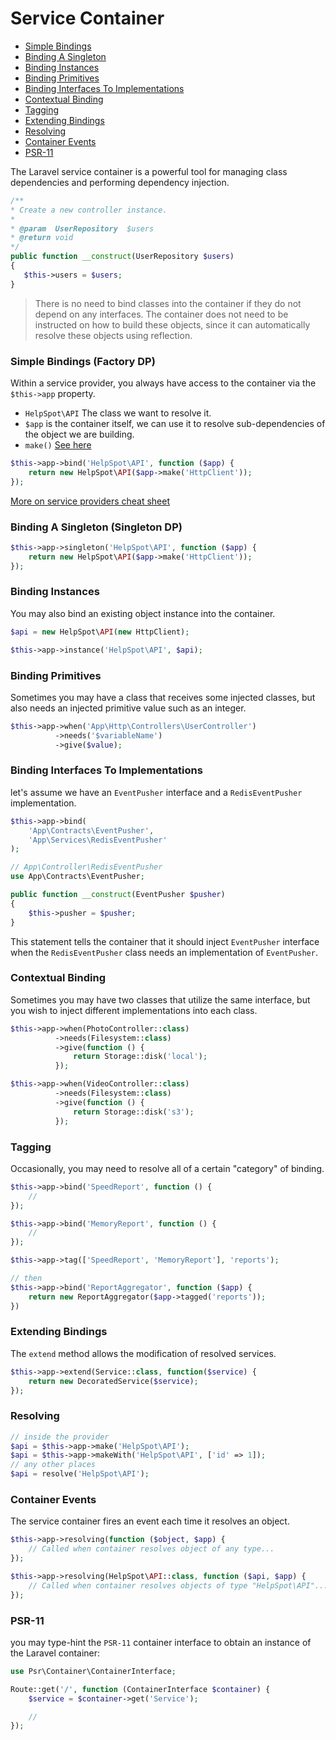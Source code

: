 # Service Container

* [Simple Bindings](#simple-bindings-factory-dp)
* [Binding A Singleton](#binding-a-singleton-singleton-dp)
* [Binding Instances](#binding-instances)
* [Binding Primitives](#binding-primitives)
* [Binding Interfaces To Implementations](#binding-interfaces-to-implementations)
* [Contextual Binding](#contextual-binding)
* [Tagging](#tagging)
* [Extending Bindings](#extending-bindings)
* [Resolving](#resolving)
* [Container Events](#container-events)
* [PSR-11](#psr-11)

The Laravel service container is a powerful tool for managing class dependencies and performing dependency injection.
```php
/**
* Create a new controller instance.
*
* @param  UserRepository  $users
* @return void
*/
public function __construct(UserRepository $users)
{
   $this->users = $users;
}
```

> There is no need to bind classes into the container if they do not depend on any interfaces. The container does not need to be instructed on how to build these objects, since it can automatically resolve these objects using reflection.

### Simple Bindings (Factory DP)
Within a service provider, you always have access to the container via the `$this->app` property.
* `HelpSpot\API` The class we want to resolve it.
* `$app` is the container itself, we can use it to resolve sub-dependencies of the object we are building.
* `make()` [See here](#resolving)
```php
$this->app->bind('HelpSpot\API', function ($app) {
    return new HelpSpot\API($app->make('HttpClient'));
});
```
[More on service providers cheat sheet](./service-providers.md/#simple-bindings)

### Binding A Singleton (Singleton DP)
```php
$this->app->singleton('HelpSpot\API', function ($app) {
    return new HelpSpot\API($app->make('HttpClient'));
});
```

### Binding Instances
You may also bind an existing object instance into the container.
```php
$api = new HelpSpot\API(new HttpClient);

$this->app->instance('HelpSpot\API', $api);
```

### Binding Primitives
Sometimes you may have a class that receives some injected classes, but also needs an injected primitive value such as an integer.
```php
$this->app->when('App\Http\Controllers\UserController')
          ->needs('$variableName')
          ->give($value);
```

### Binding Interfaces To Implementations
let's assume we have an `EventPusher` interface and a `RedisEventPusher` implementation.
```php
$this->app->bind(
    'App\Contracts\EventPusher',
    'App\Services\RedisEventPusher'
);

// App\Controller\RedisEventPusher
use App\Contracts\EventPusher;

public function __construct(EventPusher $pusher)
{
    $this->pusher = $pusher;
}
```
This statement tells the container that it should inject `EventPusher` interface when the <code>RedisEventPusher</code> class needs an implementation of <code>EventPusher</code>.

### Contextual Binding
Sometimes you may have two classes that utilize the same interface, but you wish to inject different implementations into each class.
```php
$this->app->when(PhotoController::class)
          ->needs(Filesystem::class)
          ->give(function () {
              return Storage::disk('local');
          });

$this->app->when(VideoController::class)
          ->needs(Filesystem::class)
          ->give(function () {
              return Storage::disk('s3');
          });
```

### Tagging
Occasionally, you may need to resolve all of a certain "category" of binding.
```php
$this->app->bind('SpeedReport', function () {
    //
});

$this->app->bind('MemoryReport', function () {
    //
});

$this->app->tag(['SpeedReport', 'MemoryReport'], 'reports');

// then
$this->app->bind('ReportAggregator', function ($app) {
    return new ReportAggregator($app->tagged('reports'));
})
```

### Extending Bindings
The <code>extend</code> method allows the modification of resolved services.
```php
$this->app->extend(Service::class, function($service) {
    return new DecoratedService($service);
});
```

### Resolving
```php
// inside the provider
$api = $this->app->make('HelpSpot\API');
$api = $this->app->makeWith('HelpSpot\API', ['id' => 1]);
// any other places
$api = resolve('HelpSpot\API');
```

### Container Events
The service container fires an event each time it resolves an object.
```php
$this->app->resolving(function ($object, $app) {
    // Called when container resolves object of any type...
});

$this->app->resolving(HelpSpot\API::class, function ($api, $app) {
    // Called when container resolves objects of type "HelpSpot\API"...
});
```

### PSR-11
you may type-hint the `PSR-11` container interface to obtain an instance of the Laravel container:
```php
use Psr\Container\ContainerInterface;

Route::get('/', function (ContainerInterface $container) {
    $service = $container->get('Service');

    //
});
```
